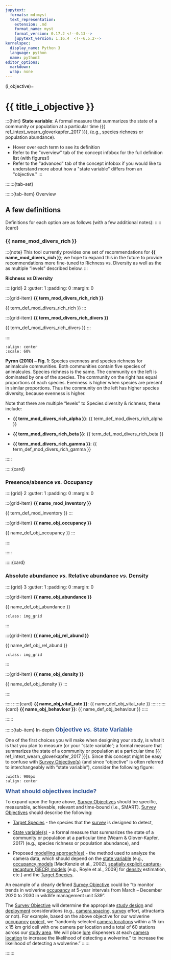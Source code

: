 ```yaml
---
jupytext:
  formats: md:myst
  text_representation:
    extension: .md
    format_name: myst
    format_version: 0.17.2 <!--0.13-->
    jupytext_version: 1.16.4  <!--6.5.2-->
kernelspec:
  display_name: Python 3
  language: python
  name: python3
editor_options: 
  markdown: 
  wrap: none
---
```

(i_objective)=
# {{ title_i_objective }}

:::{hint}
**State variable**: A formal measure that summarizes the state of a community or population at a particular time ({{ ref_intext_wearn_gloverkapfer_2017 }}), (e.g., species richness or population abundance).
- Hover over each term to see its definition
- Refer to the "overview" tab of the concept infobox for the full definition list (with figures!)
- Refer to the "advanced" tab of the concept infobox if you would like to understand more about how a "state variable" differs from an "objective."
:::

:::::::{tab-set}

::::::{tab-item} Overview
## A few definitions
Definitions for each option are as follows (with a few additional notes):
:::::{card}
### **{{ name_mod_divers_rich }}**

:::{note}
This tool currently provides one set of recommendations for **{{ name_mod_divers_rich }}**; we hope to expand this in the future to provide recommendations more fine-tuned to Richness vs. Diversity as well as the as multiple “levels” described below. 
:::

**Richness** ***vs*** **Diversity**

::::{grid} 2
:gutter: 1
:padding: 0
:margin: 0

:::{grid-item}
**{{ term_mod_divers_rich_rich }}**

{{ term_def_mod_divers_rich_rich }}
:::

:::{grid-item}
**{{ term_mod_divers_rich_divers }}**

{{ term_def_mod_divers_rich_divers }}
:::

::::

```{figure} ../03_images/03_image_files/pyron_2010_fig1_clipped.png
:align: center
:scale: 60%
```
**Pyron (2010) – Fig. 1**: Species evenness and species richness for animalcule communities. Both communities contain five species of animalcules. Species richness is the same. The community on the left is dominated by one of the species. The community on the right has equal proportions of each species. Evenness is higher when species are present in similar proportions. Thus the community on the left has higher species diversity, because evenness is higher. 

Note that there are multiple “levels” to Species diversity & richness, these include:

- **{{ term_mod_divers_rich_alpha }}**: {{ term_def_mod_divers_rich_alpha }}

- **{{ term_mod_divers_rich_beta }}**: {{ term_def_mod_divers_rich_beta }}

- **{{ term_mod_divers_rich_gamma }}**: {{ term_def_mod_divers_rich_gamma }}

:::::

:::::{card}
### **Presence/absence** ***vs.*** **Occupancy**

::::{grid} 2
:gutter: 1
:padding: 0
:margin: 0

:::{grid-item}
**{{ name_mod_inventory }}**

{{ term_def_mod_inventory }}
:::

:::{grid-item}
**{{ name_obj_occupancy }}**

{{ name_def_obj_occupancy }}
:::

::::

:::::

:::::{card}
### **Absolute abundance** ***vs.*** **Relative abundance** ***vs.*** **Density**

::::{grid} 3
:gutter: 1
:padding: 0
:margin: 0

:::{grid-item}
**{{ name_obj_abundance }}**

{{ name_def_obj_abundance }}

```{figure} ../03_images/03_image_files/dubey_nd_abundance_clipped.png
:class: img_grid
```
:::

:::{grid-item}
**{{ name_obj_rel_abund }}**

{{ name_def_obj_rel_abund }}

```{figure} ../03_images/03_image_files/gilbert_et_al_2019_fig3_cliprai.png
:class: img_grid
```
:::

:::{grid-item}
**{{ name_obj_density }}**

{{ name_def_obj_density }}
:::

::::

:::::
:::::{card}
**{{ name_obj_vital_rate }}**: {{ name_def_obj_vital_rate }}
:::::
:::::{card}
**{{ name_obj_behaviour }}**: {{ name_def_obj_behaviour }}
:::::

::::::


::::::{tab-item} In-depth
**<font size="4"><span style="color:#2F5496">Objective *vs.* State Variable</font></span>**

One of the first choices you will make when designing your study, is what it is that you plan to measure (or your “state variable”; a formal measure that summarizes the state of a community or population at a particular time \[{{ ref_intext_wearn_gloverkapfer_2017 }}\]). Since this concept might be easy to confuse with [Survey Objective(s)](#survey_objectives) (and since “objective” is often referred to interchangeably with “state variable”), consider the following figure:

```{figure} ../03_images/03_image_files/00_FIG_obj_state_var.png
:width: 900px
:align: center
```

**<font size="4"><span style="color:#2F5496">What should objectives include?</font></span>**

To expand upon the figure above, [Survey Objectives](#survey_objectives) should be specific, measurable, achievable, relevant and time-bound (i.e., SMART). [Survey Objectives](#survey_objectives) should describe the following:

-   [Target Species](#target_species) - the species that the [survey](#survey) is designed to detect,

-   [State variable(s)](#state_variable) - a formal measure that summarizes the state of a community or population at a particular time (Wearn & Glover-Kapfer, 2017) (e.g., species richness or population abundance), and

-   Proposed [modelling approach(es)](#mods_modelling_approach) - the method used to analyze the camera data, which should depend on the [state variable](#state_variable) (e.g., [occupancy models](#mods_occupancy) [MacKenzie et al., 2002], [spatially explicit capture-recapture (SECR) models](#mods_scr_secr) [e.g., Royle et al., 2009] for [density](#density) estimation, etc.) and the [Target Species](#target_species).

An example of a clearly defined [Survey Objective](#survey_objectives) could be “to monitor trends in wolverine [occupancy](#occupancy) at 5-year intervals from March – December 2020 to 2030 in wildlife management unit 539”.

The [Survey Objective](#survey_objectives) will determine the appropriate [study design](#survey) and [deployment](#deployment) considerations (e.g., [camera spacing](#camera_spacing), [survey](#survey) effort, attractants or not). For example, based on the above objective for our wolverine [occupancy](#occupancy) [project](#project), we “randomly selected [camera locations](#camera_location) within a 15 km x 15 km grid cell with one camera per location and a total of 60 stations across our [study area](#study_area). We will place [lure](#baitlure_lure) dispensers at each [camera location](#camera_location) to increase the likelihood of detecting a wolverine.” to increase the likelihood of detecting a wolverine.”
::::::


:::::::
